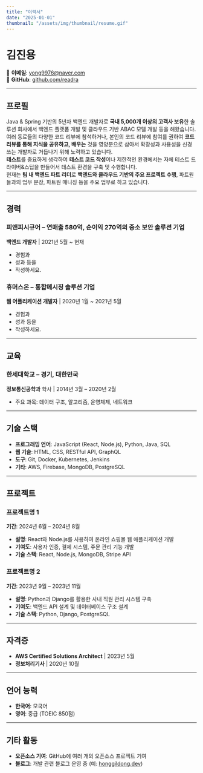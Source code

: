 ```yaml
---
title: "이력서"
date: "2025-01-01"
thumbnail: "/assets/img/thumbnail/resume.gif"
---
```


# 김진용

📧 **이메일**: yong9976@naver.com    
🎨 **GitHub**: [github.com/readra](https://github.com/readra)

---

## **프로필**

Java & Spring 기반의 5년차 백엔드 개발자로 **국내 5,000개 이상의 고객사 보유**한 솔루션 회사에서 백엔드 플랫폼 개발 및 클라우드 기반 ABAC 모델 개발 등을 해왔습니다.  
여러 동료들의 다양한 코드 리뷰에 참석하거나, 본인의 코드 리뷰에 참여를 권하여 **코드 리뷰를 통해 지식을 공유하고, 배우는** 것을 영양분으로 삼아서 확장성과 사용성을 신경 쓰는 개발자로 거듭나기 위해 노력하고 있습니다.  
**테스트**를 중요하게 생각하여 **테스트 코드 작성**이나 제한적인 환경에서는 자체 테스트 드라이버&스텁을 만들어서 테스트 환경을 구축 및 수행합니다.  
현재는 **팀 내 백엔드 파트 리더**로 **백엔드와 클라우드 기반의 주요 프로젝트 수행**, 파트원들과의 업무 분장, 파트원 매니징 등을 주요 업무로 하고 있습니다.

---

## **경력**

### **피앤피시큐어** – 연매출 580억, 순이익 270억의 중소 보안 솔루션 기업
**백엔드 개발자** | 2021년 5월 ~ 현재
- 경험과
- 성과 등을
- 작성하세요.

### **휴머스온** – 통합메시징 솔루션 기업
**웹 어플리케이션 개발자** | 2020년 1월 ~ 2021년 5월
- 경험과
- 성과 등을
- 작성하세요.

---

## **교육**

### **한세대학교** – 경기, 대한민국
**정보통신공학과** 학사 | 2014년 3월 – 2020년 2월
- 주요 과목: 데이터 구조, 알고리즘, 운영체제, 네트워크

---

## **기술 스택**

- **프로그래밍 언어**: JavaScript (React, Node.js), Python, Java, SQL
- **웹 기술**: HTML, CSS, RESTful API, GraphQL
- **도구**: Git, Docker, Kubernetes, Jenkins
- **기타**: AWS, Firebase, MongoDB, PostgreSQL

---

## **프로젝트**

### **프로젝트명 1**
**기간**: 2024년 6월 – 2024년 8월
- **설명**: React와 Node.js를 사용하여 온라인 쇼핑몰 웹 애플리케이션 개발
- **기여도**: 사용자 인증, 결제 시스템, 주문 관리 기능 개발
- **기술 스택**: React, Node.js, MongoDB, Stripe API

### **프로젝트명 2**
**기간**: 2023년 9월 – 2023년 11월
- **설명**: Python과 Django를 활용한 사내 직원 관리 시스템 구축
- **기여도**: 백엔드 API 설계 및 데이터베이스 구조 설계
- **기술 스택**: Python, Django, PostgreSQL

---

## **자격증**

- **AWS Certified Solutions Architect** | 2023년 5월
- **정보처리기사** | 2020년 10월

---

## **언어 능력**

- **한국어**: 모국어
- **영어**: 중급 (TOEIC 850점)

---

## **기타 활동**

- **오픈소스 기여**: GitHub에 여러 개의 오픈소스 프로젝트 기여
- **블로그**: 개발 관련 블로그 운영 중 (예: [honggildong.dev](https://honggildong.dev))

